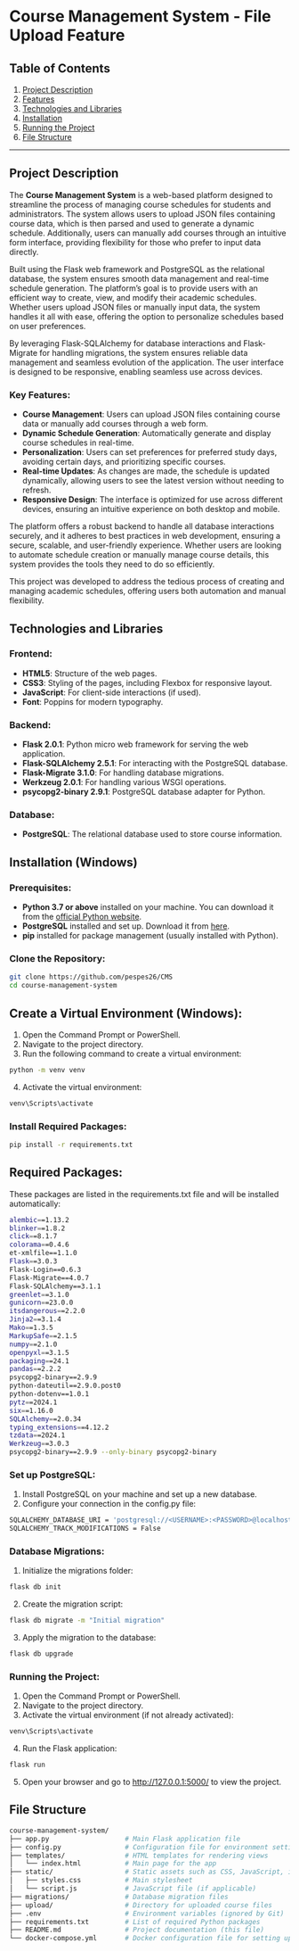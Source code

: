 # Course Management System - File Upload Feature

## Table of Contents
1. [Project Description](#project-description)
2. [Features](#features)
3. [Technologies and Libraries](#technologies-and-libraries)
4. [Installation](#installation)
5. [Running the Project](#running-the-project)
6. [File Structure](#file-structure)

---

## Project Description
The **Course Management System** is a web-based platform designed to streamline the process of managing course schedules for students and administrators. The system allows users to upload JSON files containing course data, which is then parsed and used to generate a dynamic schedule. Additionally, users can manually add courses through an intuitive form interface, providing flexibility for those who prefer to input data directly.

Built using the Flask web framework and PostgreSQL as the relational database, the system ensures smooth data management and real-time schedule generation. The platform’s goal is to provide users with an efficient way to create, view, and modify their academic schedules. Whether users upload JSON files or manually input data, the system handles it all with ease, offering the option to personalize schedules based on user preferences.

By leveraging Flask-SQLAlchemy for database interactions and Flask-Migrate for handling migrations, the system ensures reliable data management and seamless evolution of the application. The user interface is designed to be responsive, enabling seamless use across devices.

### Key Features:
- **Course Management**: Users can upload JSON files containing course data or manually add courses through a web form.
- **Dynamic Schedule Generation**: Automatically generate and display course schedules in real-time.
- **Personalization**: Users can set preferences for preferred study days, avoiding certain days, and prioritizing specific courses.
- **Real-time Updates**: As changes are made, the schedule is updated dynamically, allowing users to see the latest version without needing to refresh.
- **Responsive Design**: The interface is optimized for use across different devices, ensuring an intuitive experience on both desktop and mobile.

The platform offers a robust backend to handle all database interactions securely, and it adheres to best practices in web development, ensuring a secure, scalable, and user-friendly experience. Whether users are looking to automate schedule creation or manually manage course details, this system provides the tools they need to do so efficiently.

This project was developed to address the tedious process of creating and managing academic schedules, offering users both automation and manual flexibility.


## Technologies and Libraries

### Frontend:
- **HTML5**: Structure of the web pages.
- **CSS3**: Styling of the pages, including Flexbox for responsive layout.
- **JavaScript**: For client-side interactions (if used).
- **Font**: Poppins for modern typography.

### Backend:
- **Flask 2.0.1**: Python micro web framework for serving the web application.
- **Flask-SQLAlchemy 2.5.1**: For interacting with the PostgreSQL database.
- **Flask-Migrate 3.1.0**: For handling database migrations.
- **Werkzeug 2.0.1**: For handling various WSGI operations.
- **psycopg2-binary 2.9.1**: PostgreSQL database adapter for Python.

### Database:
- **PostgreSQL**: The relational database used to store course information.

## Installation (Windows)

### Prerequisites:
- **Python 3.7 or above** installed on your machine. You can download it from the [official Python website](https://www.python.org/downloads/).
- **PostgreSQL** installed and set up. Download it from [here](https://www.postgresql.org/download/).
- **pip** installed for package management (usually installed with Python).

### Clone the Repository:
```bash
git clone https://github.com/pespes26/CMS
cd course-management-system
```
## Create a Virtual Environment (Windows):
1. Open the Command Prompt or PowerShell.
2. Navigate to the project directory.
3. Run the following command to create a virtual environment:
```bash
python -m venv venv
```
4. Activate the virtual environment:
```bash
venv\Scripts\activate
```
### Install Required Packages:
```bash
pip install -r requirements.txt
```
## Required Packages:
These packages are listed in the requirements.txt file and will be installed automatically:
```bash
alembic==1.13.2
blinker==1.8.2
click==8.1.7
colorama==0.4.6
et-xmlfile==1.1.0
Flask==3.0.3
Flask-Login==0.6.3
Flask-Migrate==4.0.7
Flask-SQLAlchemy==3.1.1
greenlet==3.1.0
gunicorn==23.0.0
itsdangerous==2.2.0
Jinja2==3.1.4
Mako==1.3.5
MarkupSafe==2.1.5
numpy==2.1.0
openpyxl==3.1.5
packaging==24.1
pandas==2.2.2
psycopg2-binary==2.9.9
python-dateutil==2.9.0.post0
python-dotenv==1.0.1
pytz==2024.1
six==1.16.0
SQLAlchemy==2.0.34
typing_extensions==4.12.2
tzdata==2024.1
Werkzeug==3.0.3
psycopg2-binary==2.9.9 --only-binary psycopg2-binary

```
### Set up PostgreSQL:
1. Install PostgreSQL on your machine and set up a new database.
2. Configure your connection in the config.py file:
 ```bash
SQLALCHEMY_DATABASE_URI = 'postgresql://<USERNAME>:<PASSWORD>@localhost/<DB_NAME>'
SQLALCHEMY_TRACK_MODIFICATIONS = False
```

### Database Migrations:
1. Initialize the migrations folder:
 ```bash
flask db init
```
2. Create the migration script:
```bash
flask db migrate -m "Initial migration"
```
3. Apply the migration to the database:
```bash
flask db upgrade
```

### Running the Project:
1. Open the Command Prompt or PowerShell.
2. Navigate to the project directory.
3. Activate the virtual environment (if not already activated):
```bash
venv\Scripts\activate
```
4. Run the Flask application:
```bash
flask run
```
5. Open your browser and go to http://127.0.0.1:5000/ to view the project.

## File Structure

```bash
course-management-system/
├── app.py                   # Main Flask application file
├── config.py                # Configuration file for environment settings
├── templates/               # HTML templates for rendering views
│   └── index.html           # Main page for the app
├── static/                  # Static assets such as CSS, JavaScript, images
│   ├── styles.css           # Main stylesheet
│   └── script.js            # JavaScript file (if applicable)
├── migrations/              # Database migration files
├── upload/                  # Directory for uploaded course files
├── .env                     # Environment variables (ignored by Git)
├── requirements.txt         # List of required Python packages
├── README.md                # Project documentation (this file)
└── docker-compose.yml       # Docker configuration file for setting up the project










